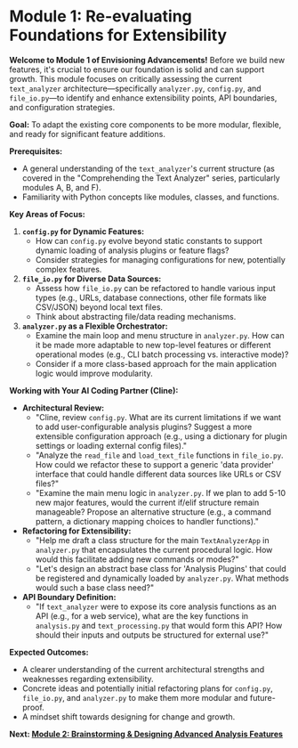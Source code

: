 # Module 1: Re-evaluating Foundations for Extensibility

**Welcome to Module 1 of Envisioning Advancements!** Before we build new features, it's crucial to ensure our foundation is solid and can support growth. This module focuses on critically assessing the current `text_analyzer` architecture—specifically `analyzer.py`, `config.py`, and `file_io.py`—to identify and enhance extensibility points, API boundaries, and configuration strategies.

**Goal:** To adapt the existing core components to be more modular, flexible, and ready for significant feature additions.

**Prerequisites:**
*   A general understanding of the `text_analyzer`'s current structure (as covered in the "Comprehending the Text Analyzer" series, particularly modules A, B, and F).
*   Familiarity with Python concepts like modules, classes, and functions.

**Key Areas of Focus:**

1.  **`config.py` for Dynamic Features:**
    *   How can `config.py` evolve beyond static constants to support dynamic loading of analysis plugins or feature flags?
    *   Consider strategies for managing configurations for new, potentially complex features.
2.  **`file_io.py` for Diverse Data Sources:**
    *   Assess how `file_io.py` can be refactored to handle various input types (e.g., URLs, database connections, other file formats like CSV/JSON) beyond local text files.
    *   Think about abstracting file/data reading mechanisms.
3.  **`analyzer.py` as a Flexible Orchestrator:**
    *   Examine the main loop and menu structure in `analyzer.py`. How can it be made more adaptable to new top-level features or different operational modes (e.g., CLI batch processing vs. interactive mode)?
    *   Consider if a more class-based approach for the main application logic would improve modularity.

**Working with Your AI Coding Partner (Cline):**

*   **Architectural Review:**
    *   "Cline, review `config.py`. What are its current limitations if we want to add user-configurable analysis plugins? Suggest a more extensible configuration approach (e.g., using a dictionary for plugin settings or loading external config files)."
    *   "Analyze the `read_file` and `load_text_file` functions in `file_io.py`. How could we refactor these to support a generic 'data provider' interface that could handle different data sources like URLs or CSV files?"
    *   "Examine the main menu logic in `analyzer.py`. If we plan to add 5-10 new major features, would the current if/elif structure remain manageable? Propose an alternative structure (e.g., a command pattern, a dictionary mapping choices to handler functions)."
*   **Refactoring for Extensibility:**
    *   "Help me draft a class structure for the main `TextAnalyzerApp` in `analyzer.py` that encapsulates the current procedural logic. How would this facilitate adding new commands or modes?"
    *   "Let's design an abstract base class for 'Analysis Plugins' that could be registered and dynamically loaded by `analyzer.py`. What methods would such a base class need?"
*   **API Boundary Definition:**
    *   "If `text_analyzer` were to expose its core analysis functions as an API (e.g., for a web service), what are the key functions in `analysis.py` and `text_processing.py` that would form this API? How should their inputs and outputs be structured for external use?"

**Expected Outcomes:**

*   A clearer understanding of the current architectural strengths and weaknesses regarding extensibility.
*   Concrete ideas and potentially initial refactoring plans for `config.py`, `file_io.py`, and `analyzer.py` to make them more modular and future-proof.
*   A mindset shift towards designing for change and growth.

**Next: [Module 2: Brainstorming & Designing Advanced Analysis Features](envisioning-B-advanced-features.md)**
